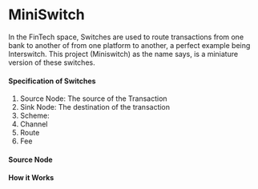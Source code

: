 # MiniSwitch
In the FinTech space, Switches are used to route transactions from one bank to another of from one platform to another, a perfect example being Interswitch. This project (Miniswitch) as the name says, is a miniature version of these switches.

#### Specification of Switches

1. Source Node: The source of the Transaction
2. Sink Node: The destination of the transaction
3. Scheme:
4. Channel
5. Route
6. Fee

#### Source Node
#### How it Works

